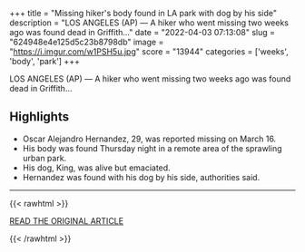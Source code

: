 +++
title = "Missing hiker's body found in LA park with dog by his side"
description = "LOS ANGELES (AP) — A hiker who went missing two weeks ago was found dead in Griffith..."
date = "2022-04-03 07:13:08"
slug = "624948e4e125d5c23b8798db"
image = "https://i.imgur.com/w1PSH5u.jpg"
score = "13944"
categories = ['weeks', 'body', 'park']
+++

LOS ANGELES (AP) — A hiker who went missing two weeks ago was found dead in Griffith...

## Highlights

- Oscar Alejandro Hernandez, 29, was reported missing on March 16.
- His body was found Thursday night in a remote area of the sprawling urban park.
- His dog, King, was alive but emaciated.
- Hernandez was found with his dog by his side, authorities said.

---

{{< rawhtml >}}
  <p class="article-category">
    <a target="_blank" href="https://www.sfgate.com/news/article/Missing-hiker-s-body-found-in-LA-park-with-dog-by-17052941.php">READ THE ORIGINAL ARTICLE</a>
  </p>
{{< /rawhtml >}}
